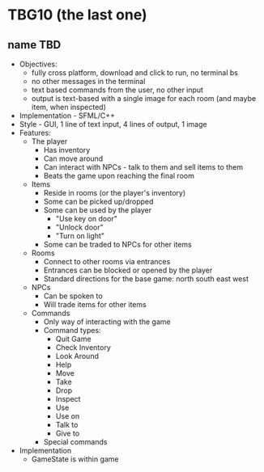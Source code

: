 # TBG10 (the last one)
## name TBD

- Objectives:
    - fully cross platform, download and click to run, no terminal bs
    - no other messages in the terminal
    - text based commands from the user, no other input
    - output is text-based with a single image for each room (and maybe item, when inspected)
- Implementation - SFML/C++
- Style - GUI, 1 line of text input, 4 lines of output, 1 image
- Features:
    - The player
        - Has inventory
        - Can move around
        - Can interact with NPCs - talk to them and sell items to them
        - Beats the game upon reaching the final room
    - Items
        - Reside in rooms (or the player's inventory)
        - Some can be picked up/dropped
        - Some can be used by the player
            - "Use key on door"
            - "Unlock door"
            - "Turn on light"
        - Some can be traded to NPCs for other items
    - Rooms
        - Connect to other rooms via entrances
        - Entrances can be blocked or opened by the player
        - Standard directions for the base game: north south east west
    - NPCs
        - Can be spoken to
        - Will trade items for other items
    - Commands
        - Only way of interacting with the game
        - Command types:
            - Quit Game
            - Check Inventory
            - Look Around
            - Help
            - Move <Direction>
            - Take <Item>
            - Drop <Item>
            - Inspect <Item>
            - Use <Item>
            - Use <Item> on <Item>
            - Talk to <NPC>
            - Give <Item> to <NPC>
        - Special commands
- Implementation
    - GameState is within game